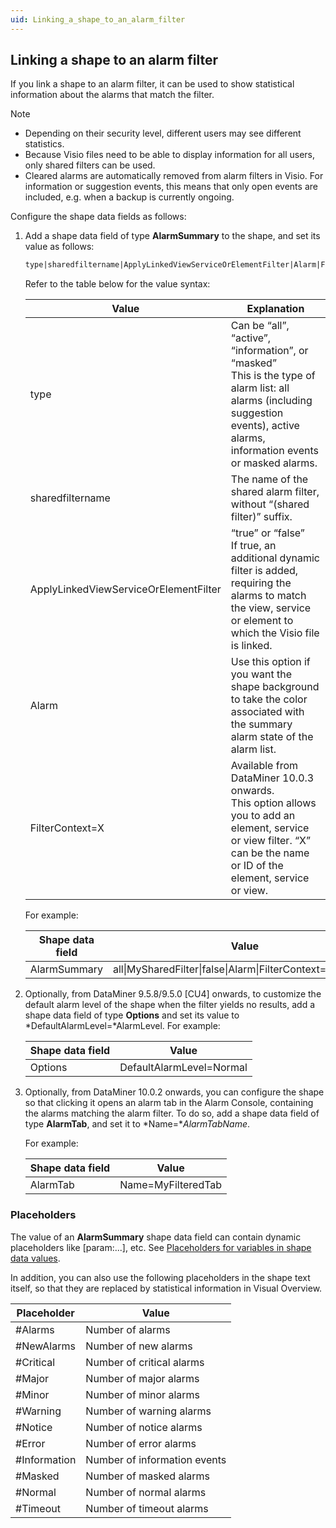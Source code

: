 ```yaml
---
uid: Linking_a_shape_to_an_alarm_filter
---
```


## Linking a shape to an alarm filter

If you link a shape to an alarm filter, it can be used to show statistical information about the alarms that match the filter.

> [!NOTE]
> - Depending on their security level, different users may see different statistics.
> - Because Visio files need to be able to display information for all users, only shared filters can be used.
> - Cleared alarms are automatically removed from alarm filters in Visio. For information or suggestion events, this means that only open events are included, e.g. when a backup is currently ongoing.

Configure the shape data fields as follows:

1. Add a shape data field of type **AlarmSummary** to the shape, and set its value as follows:

    ```txt
    type|sharedfiltername|ApplyLinkedViewServiceOrElementFilter|Alarm|FilterContext=X
    ```

    Refer to the table below for the value syntax:

    | Value                               | Explanation                                                                                                                                                                          |
    |---------------------------------------|--------------------------------------------------------------------------------------------------------------------------------------------------------------------------------------|
    | type                                  | Can be “all”, “active”, “information”, or “masked”<br> This is the type of alarm list: all alarms (including suggestion events), active alarms, information events or masked alarms. |
    | sharedfiltername                      | The name of the shared alarm filter, without “(shared filter)” suffix.                                                                                                               |
    | ApplyLinkedViewServiceOrElementFilter | “true” or “false”<br> If true, an additional dynamic filter is added, requiring the alarms to match the view, service or element to which the Visio file is linked.                  |
    | Alarm                                 | Use this option if you want the shape background to take the color associated with the summary alarm state of the alarm list.                                                        |
    | FilterContext=X                       | Available from DataMiner 10.0.3 onwards.<br> This option allows you to add an element, service or view filter. “X” can be the name or ID of the element, service or view.            |

    For example:

    | Shape data field | Value                                                      |
    |--------------------|------------------------------------------------------------|
    | AlarmSummary       | all\|MySharedFilter\|false\|Alarm\|FilterContext=MyService |

2. Optionally, from DataMiner 9.5.8/9.5.0 \[CU4\] onwards, to customize the default alarm level of the shape when the filter yields no results, add a shape data field of type **Options** and set its value to *DefaultAlarmLevel=*AlarmLevel. For example:

    | Shape data field | Value                    |
    |--------------------|--------------------------|
    | Options            | DefaultAlarmLevel=Normal |

3. Optionally, from DataMiner 10.0.2 onwards, you can configure the shape so that clicking it opens an alarm tab in the Alarm Console, containing the alarms matching the alarm filter. To do so, add a shape data field of type **AlarmTab**, and set it to *Name=**AlarmTabName*.

    For example:

    | Shape data field | Value              |
    |--------------------|--------------------|
    | AlarmTab           | Name=MyFilteredTab |

### Placeholders

The value of an **AlarmSummary** shape data field can contain dynamic placeholders like \[param:...\], etc. See [Placeholders for variables in shape data values](xref:Placeholders_for_variables_in_shape_data_values).

In addition, you can also use the following placeholders in the shape text itself, so that they are replaced by statistical information in Visual Overview.

| Placeholder  | Value                        |
|--------------|------------------------------|
| #Alarms      | Number of alarms             |
| #NewAlarms   | Number of new alarms         |
| #Critical    | Number of critical alarms    |
| #Major       | Number of major alarms       |
| #Minor       | Number of minor alarms       |
| #Warning     | Number of warning alarms     |
| #Notice      | Number of notice alarms      |
| #Error       | Number of error alarms       |
| #Information | Number of information events |
| #Masked      | Number of masked alarms      |
| #Normal      | Number of normal alarms      |
| #Timeout     | Number of timeout alarms     |
